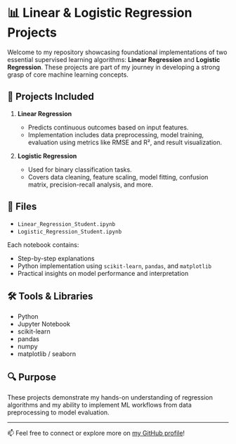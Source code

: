 # 📊 Linear & Logistic Regression Projects

Welcome to my repository showcasing foundational implementations of two essential supervised learning algorithms: **Linear Regression** and **Logistic Regression**. These projects are part of my journey in developing a strong grasp of core machine learning concepts.

## 🧠 Projects Included

1. **Linear Regression**
   - Predicts continuous outcomes based on input features.
   - Implementation includes data preprocessing, model training, evaluation using metrics like RMSE and R², and result visualization.

2. **Logistic Regression**
   - Used for binary classification tasks.
   - Covers data cleaning, feature scaling, model fitting, confusion matrix, precision-recall analysis, and more.

## 📁 Files

- `Linear_Regression_Student.ipynb`  
- `Logistic_Regression_Student.ipynb`

Each notebook contains:
- Step-by-step explanations
- Python implementation using `scikit-learn`, `pandas`, and `matplotlib`
- Practical insights on model performance and interpretation

## 🛠️ Tools & Libraries
- Python
- Jupyter Notebook
- scikit-learn
- pandas
- numpy
- matplotlib / seaborn

## 🔍 Purpose

These projects demonstrate my hands-on understanding of regression algorithms and my ability to implement ML workflows from data preprocessing to model evaluation.

---

📫 Feel free to connect or explore more on [my GitHub profile](https://github.com/IamPrashantBhattarai)!


